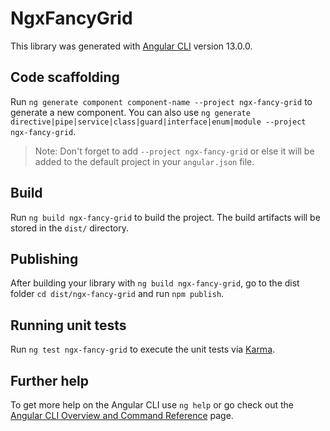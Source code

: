 # NgxFancyGrid

This library was generated with [Angular CLI](https://github.com/angular/angular-cli) version 13.0.0.

## Code scaffolding

Run `ng generate component component-name --project ngx-fancy-grid` to generate a new component. You can also use `ng generate directive|pipe|service|class|guard|interface|enum|module --project ngx-fancy-grid`.
> Note: Don't forget to add `--project ngx-fancy-grid` or else it will be added to the default project in your `angular.json` file. 

## Build

Run `ng build ngx-fancy-grid` to build the project. The build artifacts will be stored in the `dist/` directory.

## Publishing

After building your library with `ng build ngx-fancy-grid`, go to the dist folder `cd dist/ngx-fancy-grid` and run `npm publish`.

## Running unit tests

Run `ng test ngx-fancy-grid` to execute the unit tests via [Karma](https://karma-runner.github.io).

## Further help

To get more help on the Angular CLI use `ng help` or go check out the [Angular CLI Overview and Command Reference](https://angular.io/cli) page.
